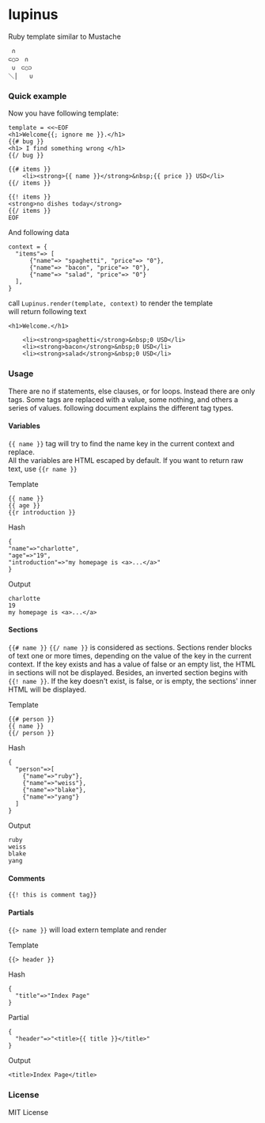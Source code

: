 # lupinus  
Ruby template similar to Mustache  

     ∩
    ⊂○⊃　∩
     ∪　⊂○⊃
    ＼│　　∪


### Quick example

Now you have following template:  

	template = <<~EOF
	<h1>Welcome{{; ignore me }}.</h1>
	{{# bug }}
	<h1> I find something wrong </h1> 
	{{/ bug }}

	{{# items }}
	    <li><strong>{{ name }}</strong>&nbsp;{{ price }} USD</li>
	{{/ items }}

	{{! items }}
	<strong>no dishes today</strong>
	{{/ items }}
	EOF

And following data  

	context = {
	  "items"=> [
	      {"name"=> "spaghetti", "price"=> "0"},
	      {"name"=> "bacon", "price"=> "0"},
	      {"name"=> "salad", "price"=> "0"}
	  ],
	}

call `Lupinus.render(template, context)` to render the template  
will return following text  

	<h1>Welcome.</h1>                             

	    <li><strong>spaghetti</strong>&nbsp;0 USD</li>
	    <li><strong>bacon</strong>&nbsp;0 USD</li>
	    <li><strong>salad</strong>&nbsp;0 USD</li>


### Usage  

There are no if statements, else clauses, or for loops. Instead there are only tags. Some tags are replaced with a value, some nothing, and others a series of values. following document explains the different tag types.

#### Variables  
`{{ name }}` tag will try to find the name key in the current context and replace.  
 All the variables are HTML escaped by default. If you want to return raw text, use `{{r name }}`
 
Template  
 
    {{ name }}
    {{ age }}
    {{r introduction }}    

Hash  

    {
    "name"=>"charlotte",
    "age"=>"19",
    "introduction"=>"my homepage is <a>...</a>"
    }

Output  

	charlotte
	19
	my homepage is <a>...</a> 

#### Sections  
`{{# name }}` `{{/ name }}` is considered as sections.
Sections render blocks of text one or more times, depending on the value of the key in the current context. If the key exists and has a value of false or an empty list, the HTML in sections will not be displayed. Besides, an inverted section begins with `{{! name }}`.  If the key doesn't exist, is false, or is empty, the sections' inner HTML will be displayed.

Template  

    {{# person }}
    {{ name }}
    {{/ person }}    

Hash  

    {
      "person"=>[
        {"name"=>"ruby"},
        {"name"=>"weiss"},
        {"name"=>"blake"},
        {"name"=>"yang"}
      ]
    }
    
Output  

    ruby
    weiss
    blake
    yang

#### Comments
`{{! this is comment tag}}`


#### Partials  

`{{> name }}` will load extern template and render

Template

    {{> header }}
    
Hash

    {
      "title"=>"Index Page"
    }
    
 Partial
 
    {
      "header"=>"<title>{{ title }}</title>"
    }

Output

    <title>Index Page</title>

### License  
MIT License  
